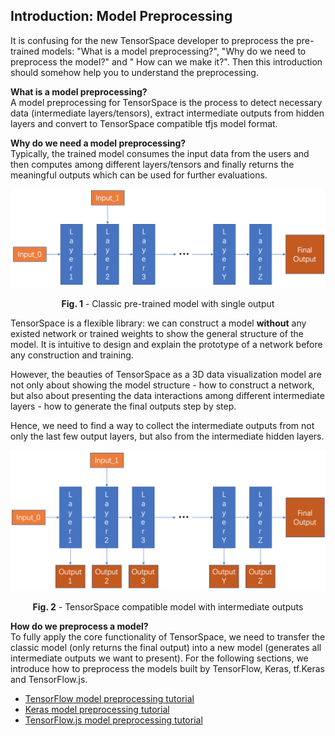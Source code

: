 ## Introduction: Model Preprocessing

It is confusing for the new TensorSpace developer to preprocess the pre-trained models: "What is a model preprocessing?", "Why do we need to preprocess the model?" and " How can we make it?". Then this introduction should somehow help you to understand the preprocessing.

**What is a model preprocessing?**<br/>
A model preprocessing for TensorSpace is the process to detect necessary data (intermediate layers/tensors), extract intermediate outputs from hidden layers and convert to TensorSpace compatible tfjs model format.



**Why do we need a model preprocessing?**<br/>
Typically, the trained model consumes the input data from the users and then computes among different layers/tensors and finally returns the meaningful outputs which can be used for further evaluations.

<p align="center">
<img width=800 src="./assets/img/intro_preprocess_s.png">
</p>
<p align="center">
<b>Fig. 1</b> - Classic pre-trained model with single output
</p>

TensorSpace is a flexible library: we can construct a model **without** any existed network or trained weights to show the general structure of the model. It is intuitive to design and explain the prototype of a network before any construction and training.

However, the beauties of TensorSpace as a 3D data visualization model are not only about showing the model structure - how to construct a network, but also about presenting the data interactions among different intermediate layers - how to generate the final outputs step by step.

Hence, we need to find a way to collect the intermediate outputs from not only the last few output layers, but also from the intermediate hidden layers.

<p align="center">
<img width=800 src="./assets/img/intro_preprocess_m.png">
</p> 
<p align="center">
<b>Fig. 2</b> - TensorSpace compatible model with intermediate outputs
</p>


**How do we preprocess a model?**<br/>
To fully apply the core functionality of TensorSpace, we need to transfer the classic model (only returns the final output) into a new model (generates all intermediate outputs we want to present). For the following sections, we introduce how to preprocess the models built by TensorFlow, Keras, tf.Keras and TensorFlow.js.

* [TensorFlow model preprocessing tutorial](https://github.com/tensorspace-team/tensorspace/tree/master/docs/preprocess/TensorFlow/README.md)
* [Keras model preprocessing tutorial](https://github.com/tensorspace-team/tensorspace/tree/master/docs/preprocess/Keras/README.md)
* [TensorFlow.js model preprocessing tutorial](https://github.com/tensorspace-team/tensorspace/tree/master/docs/preprocess/TensorFlowJS/README.md)
